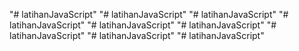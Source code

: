 "# latihanJavaScript" 
"# latihanJavaScript" 
"# latihanJavaScript" 
"# latihanJavaScript" 
"# latihanJavaScript" 
"# latihanJavaScript" 
"# latihanJavaScript" 
"# latihanJavaScript" 
"# latihanJavaScript" 
